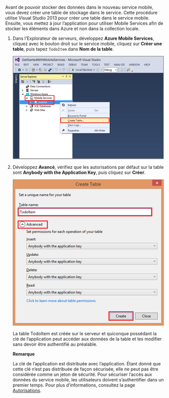 Avant de pouvoir stocker des données dans le nouveau service mobile, vous devez créer une table de stockage dans le service. Cette procédure utilise Visual Studio 2013 pour créer une table dans le service mobile. Ensuite, vous mettez à jour l’application pour utiliser Mobile Services afin de stocker les éléments dans Azure et non dans la collection locale.

1.  Dans l’Explorateur de serveurs, développez **Azure Mobile Services**, cliquez avec le bouton droit sur le service mobile, cliquez sur **Créer une table**, puis tapez `TodoItem` dans **Nom de la table**.

    ![créer une table dans VS 2013][]

2.  Développez **Avancé**, vérifiez que les autorisations par défaut sur la table sont **Anybody with the Application Key**, puis cliquez sur **Créer**.

    ![créer une table dans VS 2013 partie 2][]

    La table TodoItem est créée sur le serveur et quiconque possédant la clé de l’application peut accéder aux données de la table et les modifier sans devoir être authentifié au préalable.

    <div class="dev-callout"><strong>Remarque</strong><p>La cl&eacute; de l&rsquo;application est distribu&eacute;e avec l&rsquo;application. &Eacute;tant donn&eacute; que cette cl&eacute; n&rsquo;est pas distribu&eacute;e de fa&ccedil;on s&eacute;curis&eacute;e, elle ne peut pas &ecirc;tre consid&eacute;r&eacute;e comme un jeton de s&eacute;curit&eacute;. Pour s&eacute;curiser l&rsquo;acc&egrave;s aux donn&eacute;es du service mobile, les utilisateurs doivent s&rsquo;authentifier dans un premier temps. Pour plus d&rsquo;informations, consultez la page <a href="http://msdn.microsoft.com/en-us/library/windowsazure/jj193161.aspx">Autorisations</a>.</p></div>

  [créer une table dans VS 2013]: ./media/mobile-services-create-new-table-vs2013/mobile-create-table-vs2013.png
  [créer une table dans VS 2013 partie 2]: ./media/mobile-services-create-new-table-vs2013/mobile-create-table-vs2013-2.png
  [Autorisations]: http://msdn.microsoft.com/en-us/library/windowsazure/jj193161.aspx
